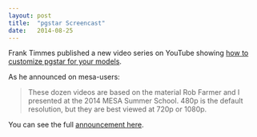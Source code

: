 ```yaml
---
layout: post
title:  "pgstar Screencast"
date:   2014-08-25
---
```


Frank Timmes published a new video series on YouTube showing
[how to customize pgstar for your models][youtube].

As he announced on mesa-users:

> These dozen videos are based on the material Rob Farmer and I presented at the 2014 MESA Summer School.  480p is the default resolution, but they are best viewed at 720p or 1080p.

You can see the full [announcement here][announcement].

[announcement]:http://sourceforge.net/p/mesa/mailman/message/32759854/
[youtube]:https://www.youtube.com/playlist?list=PLD3HCxw7iK2BfbIAs6-fiBzdE_aA-DeaK

